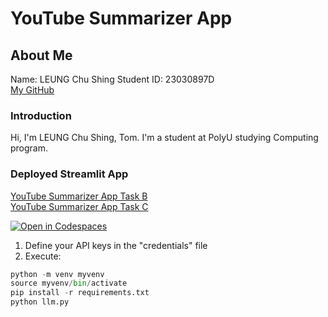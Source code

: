 # YouTube Summarizer App

## About Me
Name: LEUNG Chu Shing
Student ID: 23030897D  
[My GitHub](https://github.com/TonnyWong1052)

### Introduction
Hi, I'm LEUNG Chu Shing, Tom. I'm a student at PolyU studying Computing program.


### Deployed Streamlit App
[YouTube Summarizer App Task B](https://youtube-summary-app-wlcz5gbfbdgbdwx5x4ktgg.streamlit.app/)  
[YouTube Summarizer App Task C](https://youtube-summary-app-wlcz5gbfbdgbdwx5x4ktgg2.streamlit.app/)   


[![Open in Codespaces](https://classroom.github.com/assets/launch-codespace-2972f46106e565e64193e422d61a12cf1da4916b45550586e14ef0a7c637dd04.svg)](https://classroom.github.com/open-in-codespaces?assignment_repo_id=16132726)

1. Define your API keys in the "credentials" file
2. Execute:

```python
python -m venv myvenv
source myvenv/bin/activate
pip install -r requirements.txt
python llm.py
```
